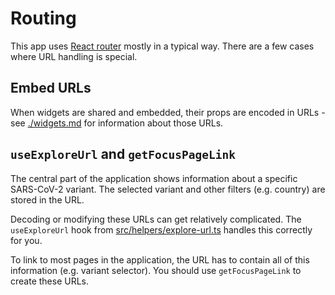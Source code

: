 # Routing

This app uses [React router](https://reactrouter.com/) mostly in a typical way. There are a few cases where URL handling is special.

## Embed URLs

When widgets are shared and embedded, their props are encoded in URLs - see [./widgets.md](./widgets.md) for information about those URLs.

## `useExploreUrl` and `getFocusPageLink`

The central part of the application shows information about a specific SARS-CoV-2 variant. The selected variant and other filters (e.g. country) are stored in the URL.

Decoding or modifying these URLs can get relatively complicated. The `useExploreUrl` hook from [src/helpers/explore-url.ts](/src/helpers/explore-url.ts) handles this correctly for you.

To link to most pages in the application, the URL has to contain all of this information (e.g. variant selector). You should use `getFocusPageLink` to create these URLs.
